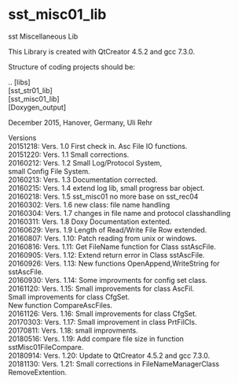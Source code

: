 # sst_misc01_lib
sst Miscellaneous Lib 

This Library is created with QtCreator 4.5.2 and gcc 7.3.0.

Structure of coding projects should be:

.. [libs] <BR>
   [sst_str01_lib]<BR>
   [sst_misc01_lib]<BR>
   [Doxygen_output]<BR>

December 2015, Hanover, Germany, Uli Rehr

Versions <BR>
20151218: Vers. 1.0 First check in. Asc File IO functions. <BR>
20151220: Vers. 1.1 Small corrections. <BR>
20160212: Vers. 1.2 Small Log/Protocol System, <BR>
                    small Config File System. <BR>
20160213: Vers. 1.3 Documentation corrected. <BR>
20160215: Vers. 1.4 extend log lib, small progress bar object. <BR>
20160218: Vers. 1.5 sst_misc01 no more base on sst_rec04 <BR>
20160302: Vers. 1.6 new class: file name handling <BR>
20160304: Vers. 1.7 changes in file name and protocol classhandling <BR>
20160311: Vers. 1.8 Doxy Documentation extented. <BR>
20160629: Vers. 1.9 Length of Read/Write File Row extended. <BR>
20160807: Vers. 1.10: Patch reading from unix or windows. <BR>
20160816: Vers. 1.11: Get FileName function for Class sstAscFile. <BR>
20160905: Vers. 1.12: Extend return error in Class sstAscFile. <BR>
20160926: Vers. 1.13: New functions OpenAppend,WriteString for sstAscFile.  <BR>
20160930: Vers. 1.14: Some improvments for config set class.  <BR>
20161120: Vers. 1.15: Small improvements for class AscFil. <BR>
                      Small improvements for class CfgSet. <BR>
                      New function CompareAscFiles. <BR>
20161126: Vers. 1.16: Small improvements for class CfgSet.     <BR>
20170303: Vers. 1.17: Small improvement in class PrtFilCls.     <BR>
20170811: Vers. 1.18: small improvments. <BR>
20180516: Vers. 1.19: Add compare file size in function sstMisc01FileCompare. <BR>
20180914: Vers. 1.20: Update to QtCreator 4.5.2 and gcc 7.3.0. <BR>
20181130: Vers. 1.21: Small corrections in FileNameManagerClass RemoveExtention.  <BR>

